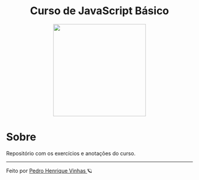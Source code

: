 <div align="center">
  <h1> Curso de JavaScript Básico </h1>
  <img width="250px"src="https://www.cursoemvideo.com/wp-content/uploads/2019/08/javascript.jpg">
</div>


# Sobre
Repositório com os exercícios e anotações do curso.


---
<quote>  Feito por <a href="github/pedrovinhas"> Pedro Henrique Vinhas </a> 🪐 </quote>
